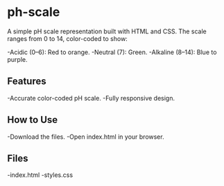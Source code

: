 # ph-scale
A simple pH scale representation built with HTML and CSS. The scale ranges from 0 to 14, color-coded to show:

-Acidic (0–6): Red to orange.
-Neutral (7): Green.
-Alkaline (8–14): Blue to purple.

## Features
-Accurate color-coded pH scale.
-Fully responsive design.

## How to Use
-Download the files.
-Open index.html in your browser.

## Files
-index.html
-styles.css
